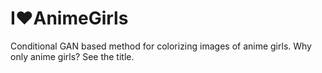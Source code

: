 # I:heart:AnimeGirls
Conditional GAN based method for colorizing images of anime girls. Why only anime girls? See the title. 
